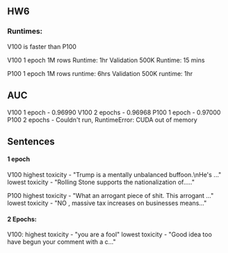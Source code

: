 ## HW6  
### Runtimes:
V100 is faster than P100

V100 1 epoch 1M rows Runtime:
1hr
Validation 500K Runtime:
15 mins

P100 1 epoch 1M rows runtime:
6hrs
Validation 500K runtime:
1hr

## AUC

V100 1 epoch - 0.96990
V100 2 epochs - 0.96968
P100 1 epoch - 0.97000
P100 2 epochs - Couldn't run, RuntimeError: CUDA out of memory

## Sentences

#### 1 epoch
V100
highest toxicity - "Trump is a mentally unbalanced buffoon.\nHe's ..."
lowest toxicity - "Rolling Stone supports the nationalization of....."

P100
highest toxicity - "What an arrogant piece of shit. This arrogant ..."
lowest toxicity - "NO , massive tax increases on businesses means..."

#### 2 Epochs:
V100:
highest toxicity - "you are a fool"
lowest toxicity - "Good idea too have begun your comment with a c..." 
